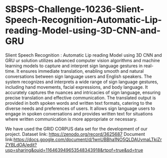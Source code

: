 # SBSPS-Challenge-10236-Slient-Speech-Recognition-Automatic-Lip-reading-Model-using-3D-CNN-and-GRU
Slient Speech Recognition : Automatic Lip reading Model using 3D CNN and GRU
ur solution utilizes advanced computer vision algorithms and machine learning models to capture and interpret sign language gestures in real-time. 
It ensures immediate translation, enabling smooth and natural conversations between sign language users and English speakers.
The system recognizes and interprets a wide range of sign language gestures, including hand movements, facial expressions, and body language. 
It accurately captures the nuances and intricacies of sign language, ensuring precise translation and effective communication.
The translated output is provided in both spoken words and written text formats, catering to the diverse needs and preferences of users. 
It allows sign language users to engage in spoken conversations and provides written text for situations where written communication is more appropriate or necessary.

We have used the GRID CORPUS data set for the development of our project.
Dataset link: https://zenodo.org/record/3625687
Document link:https://docs.google.com/document/d/1wnUBBha1NO5QLDAUvmaLTkiZrZYBLdOA/edit?usp=sharing&ouid=116463949653548343918&rtpof=true&sd=true


